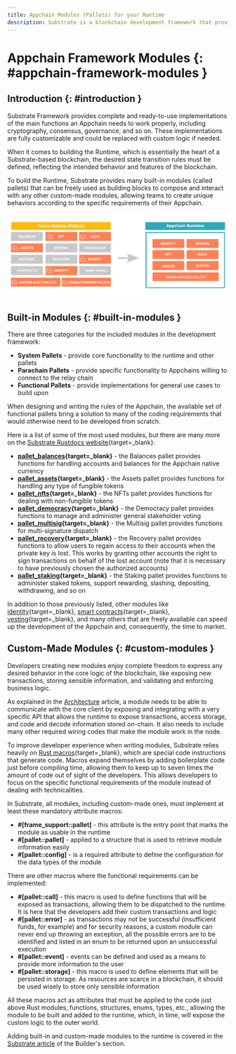 ```yaml
---
title: Appchain Modules (Pallets) for your Runtime
description: Substrate is a blockchain development framework that provides modules (pallets) ready to be composed with the developer's custom logic in the Appchain Runtime.
---
```


# Appchain Framework Modules {: #appchain-framework-modules }

## Introduction {: #introduction }

Substrate Framework provides complete and ready-to-use implementations of the main functions an Appchain needs to work properly, including cryptography, consensus, governance, and so on. These implementations are fully customizable and could be replaced with custom logic if needed.

When it comes to building the Runtime, which is essentially the heart of a Substrate-based blockchain, the desired state transition rules must be defined, reflecting the intended behavior and features of the blockchain.

To build the Runtime, Substrate provides many built-in modules (called pallets) that can be freely used as building blocks to compose and interact with any other custom-made modules, allowing teams to create unique behaviors according to the specific requirements of their Appchain.

![Built-in modules](/images/learn/framework/modules/modules-1.png)

## Built-in Modules {: #built-in-modules }

There are three categories for the included modules in the development framework:

- **System Pallets** - provide core functionality to the runtime and other pallets
- **Parachain Pallets** - provide specific functionality to Appchains willing to connect to the relay chain
- **Functional Pallets** - provide implementations for general use cases to build upon

When designing and writing the rules of the Appchain, the available set of functional pallets bring a solution to many of the coding requirements that would otherwise need to be developed from scratch.

Here is a list of some of the most used modules, but there are many more on the [Substrate Rustdocs website](https://paritytech.github.io/substrate/){target=_blank}:

- **[pallet_balances](https://paritytech.github.io/substrate/master/pallet_balances/index.html){target=_blank}** - the Balances pallet provides functions for handling accounts and balances for the Appchain native currency
- **[pallet_assets](https://paritytech.github.io/substrate/master/pallet_assets/index.html){target=_blank}** - the Assets pallet provides functions for handling any type of fungible tokens
- **[pallet_nfts](https://paritytech.github.io/substrate/master/pallet_nfts/index.html){target=_blank}** - the NFTs pallet provides functions for dealing with non-fungible tokens
- **[pallet_democracy](https://paritytech.github.io/substrate/master/pallet_democracy/index.html){target=_blank}** - the Democracy pallet provides functions to manage and administer general stakeholder voting
- **[pallet_multisig](https://paritytech.github.io/substrate/master/pallet_multisig/index.html){target=_blank}** - the Multisig pallet provides functions for multi-signature dispatch
- **[pallet_recovery](https://paritytech.github.io/substrate/master/pallet_recovery/index.html){target=_blank}** - the Recovery pallet provides functions to allow users to regain access to their accounts when the private key is lost. This works by granting other accounts the right to sign transactions on behalf of the lost account (note that it is necessary to have previously chosen the authorized accounts)
- **[pallet_staking](https://paritytech.github.io/substrate/master/pallet_staking/index.html){target=_blank}** - the Staking pallet provides functions to administer staked tokens, support rewarding, slashing, depositing, withdrawing, and so on

In addition to those previously listed, other modules like [identity](https://paritytech.github.io/substrate/master/pallet_identity/index.html){target=_blank}, [smart contracts](https://paritytech.github.io/substrate/master/pallet_contracts/index.html){target=_blank}, [vesting](https://paritytech.github.io/substrate/master/pallet_vesting/index.html){target=_blank}, and many others that are freely available can speed up the development of the Appchain and, consequently, the time to market.

## Custom-Made Modules {: #custom-modules }

Developers creating new modules enjoy complete freedom to express any desired behavior in the core logic of the blockchain, like exposing new transactions, storing sensible information, and validating and enforcing business logic.

As explained in the [Architecture](/learn/framework/architecture#client-runtime-communication) article, a module needs to be able to communicate with the core client by exposing and integrating with a very specific API that allows the runtime to expose transactions, access storage, and code and decode information stored on-chain. It also needs to include many other required wiring codes that make the module work in the node.

To improve developer experience when writing modules, Substrate relies heavily on [Rust macros](https://doc.rust-lang.org/book/ch19-06-macros.html){target=_blank}, which are special code instructions that generate code. Macros expand themselves by adding boilerplate code just before compiling time, allowing them to keep up to seven times the amount of code out of sight of the developers. This allows developers to focus on the specific functional requirements of the module instead of dealing with technicalities.

In Substrate, all modules, including custom-made ones, must implement at least these mandatory attribute macros:

- **#[frame_support::pallet]** - this attribute is the entry point that marks the module as usable in the runtime
- **#[pallet::pallet]** - applied to a structure that is used to retrieve module information easily
- **#[pallet::config]** - is a required attribute to define the configuration for the data types of the module

There are other macros where the functional requirements can be implemented:

- **#[pallet::call]** - this macro is used to define functions that will be exposed as transactions, allowing them to be dispatched to the runtime. It is here that the developers add their custom transactions and logic
- **#[pallet::error]** - as transactions may not be successful (insufficient funds, for example) and for security reasons, a custom module can never end up throwing an exception, all the possible errors are to be identified and listed in an enum to be returned upon an unsuccessful execution
- **#[pallet::event]** - events can be defined and used as a means to provide more information to the user
- **#[pallet::storage]** - this macro is used to define elements that will be persisted in storage. As resources are scarce in a blockchain, it should be used wisely to store only sensible information

All these macros act as attributes that must be applied to the code just above Rust modules, functions, structures, enums, types, etc., allowing the module to be built and added to the runtime, which, in time, will expose the custom logic to the outer world.

Adding built-in and custom-made modules to the runtime is covered in the [Substrate article](/builders/build/substrate) of the Builder's section.